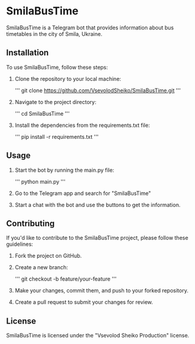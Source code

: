 # SmilaBusTime

SmilaBusTime is a Telegram bot that provides information about bus timetables in the city of Smila, Ukraine.

## Installation

To use SmilaBusTime, follow these steps:

1. Clone the repository to your local machine:
   
   '''
   git clone https://github.com/VsevolodSheiko/SmilaBusTime.git
   '''

2. Navigate to the project directory:

    '''
    cd SmilaBusTime
    '''

3. Install the dependencies from the requirements.txt file:

    '''
    pip install -r requirements.txt
    '''


## Usage

1. Start the bot by running the main.py file:

    '''
    python main.py
    '''

2. Go to the Telegram app and search for "SmilaBusTime"
3. Start a chat with the bot and use the buttons to get the information.

## Contributing

If you'd like to contribute to the SmilaBusTime project, please follow these guidelines:

1. Fork the project on GitHub.
2. Create a new branch:

    '''
    git checkout -b feature/your-feature
    '''
    
3. Make your changes, commit them, and push to your forked repository.
4. Create a pull request to submit your changes for review.

## License

SmilaBusTime is licensed under the "Vsevolod Sheiko Production" license.


